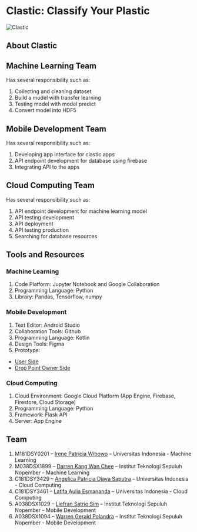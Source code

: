 # Clastic: Classify Your Plastic

![Clastic](https://github.com/lsatriosim/clastic-app/assets/85095564/37d6a39f-dab9-42bd-84c5-4b115b658db3)

## About Clastic

## Machine Learning Team
Has several responsibility such as:
1. Collecting and cleaning dataset
2. Build a model with transfer learning
3. Testing model with model predict
4. Convert model into HDF5

## Mobile Development Team
Has several responsibility such as:
1. Developing app interface for clastic apps
2. API endpoint development for database using firebase
3. Integrating API to the apps

## Cloud Computing Team
Has several responsibility such as:
1. API endpoint development for machine learning model
2. API testing development
3. API deployment
4. API testing production
5. Searching for database resources

## Tools and Resources

### Machine Learning
1. Code Platform: Jupyter Notebook and Google Collaboration
2. Programming Language: Python
3. Library: Pandas, Tensorflow, numpy

### Mobile Development
1. Text Editor: Android Studio
2. Collaboration Tools: Github
3. Programming Language: Kotlin
4. Design Tools: Figma
5. Prototype:
- [User Side](https://www.figma.com/proto/HTDOFOF24j8i12a5ZxqPRh/ClasTic?type=design&node-id=648-867&scaling=scale-down&page-id=648%3A839&starting-point-node-id=648%3A867&show-proto-sidebar=1)
- [Drop Point Owner Side](https://www.figma.com/proto/HTDOFOF24j8i12a5ZxqPRh/ClasTic?type=design&node-id=657-2006&scaling=min-zoom&page-id=648%3A839&starting-point-node-id=657%3A2006&show-proto-sidebar=1)

### Cloud Computing
1. Cloud Environment: Google Cloud Platform (App Engine, Firebase, Firestore, Cloud Storage)
2. Programming Language: Python
3. Framework: Flask API
4. Server: App Engine

## Team
1. M181DSY0201 – [Irene Patricia Wibowo](https://www.linkedin.com/in/irene-patricia-w/) – Universitas Indonesia - Machine Learning
2. M038DSX1899 – [Darren Kang Wan Chee](https://www.linkedin.com/in/darren-kang-wan-chee-460386211/) – Institut Teknologi Sepuluh Nopember - Machine Learning
3. C181DSY3429 – [Angelica Patricia Djaya Saputra](https://www.linkedin.com/in/angelica-patricia/) – Universitas Indonesia - Cloud Computing
4. C181DSY3461 – [Latifa Aulia Esmananda](https://www.linkedin.com/in/latifa-aulia-esmananda/) – Universitas Indonesia - Cloud Computing
5. A038DSX1029 – [Liefran Satrio Sim](https://www.linkedin.com/in/liefransatriosim/) – Institut Teknologi Sepuluh Nopember - Mobile Development
6. A038DSX1094 – [Warren Gerald Polandra](https://www.linkedin.com/in/warren-gerald-polandra-a21b07206/) – Institut Teknologi Sepuluh Nopember - Mobile Development
